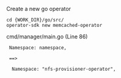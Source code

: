 


Create a new go operator
```
cd {WORK_DIR}/go/src/
operator-sdk new memcached-operator
```


cmd/manager/main.go (Line 86)
```
 Namespace: namespace,

 ==>

  Namespace: "nfs-provisioner-operator",
```

